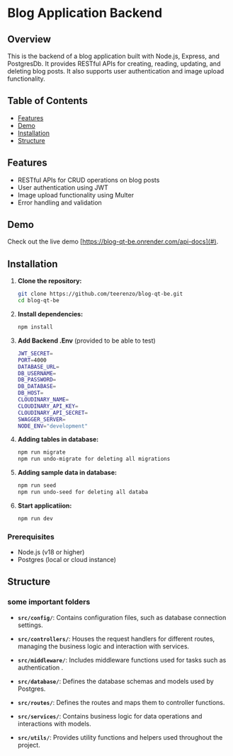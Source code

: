 # Blog Application Backend

## Overview

This is the backend of a blog application built with Node.js, Express, and PostgresDb. It provides RESTful APIs for creating, reading, updating, and deleting blog posts. It also supports user authentication and image upload functionality.

## Table of Contents

- [Features](#features)
- [Demo](#demo)
- [Installation](#installation)
- [Structure](#Structure)



## Features

- RESTful APIs for CRUD operations on blog posts
- User authentication using JWT
- Image upload functionality using Multer
- Error handling and validation

## Demo

Check out the live demo [https://blog-qt-be.onrender.com/api-docs](#).

## Installation
1. **Clone the repository:**

   ```bash
   git clone https://github.com/teerenzo/blog-qt-be.git
   cd blog-qt-be

2. **Install dependencies:**

   ```bash
   npm install
3. **Add Backend .Env** (provided to be able to test)

   ```bash
   JWT_SECRET=
   PORT=4000
   DATABASE_URL=
   DB_USERNAME=
   DB_PASSWORD=
   DB_DATABASE=
   DB_HOST=
   CLOUDINARY_NAME=
   CLOUDINARY_API_KEY=
   CLOUDINARY_API_SECRET=
   SWAGGER_SERVER=
   NODE_ENV="development"

4. **Adding tables in database:**

   ```bash
   npm run migrate  
   npm run undo-migrate for deleting all migrations

4. **Adding sample data in database:**

   ```bash
   npm run seed
   npm run undo-seed for deleting all databa

4. **Start applicatiion:**

   ```bash
   npm run dev  


### Prerequisites

- Node.js (v18 or higher)
- Postgres (local or cloud instance)


## Structure 
### some important folders
- **`src/config/`**: Contains configuration files, such as database connection settings.

- **`src/controllers/`**: Houses the request handlers for different routes, managing the business logic and interaction with services.

- **`src/middleware/`**: Includes middleware functions used for tasks such as authentication .

- **`src/database/`**: Defines the database schemas and models used by Postgres.

- **`src/routes/`**: Defines the routes and maps them to controller functions.

- **`src/services/`**: Contains business logic for data operations and interactions with models.

- **`src/utils/`**: Provides utility functions and helpers used throughout the project.

